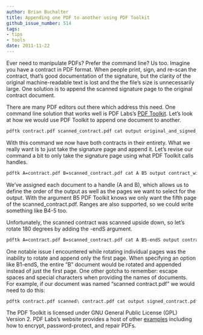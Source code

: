 ```yaml
---
author: Brian Buchalter
title: Appending one PDF to another using PDF Toolkit
github_issue_number: 514
tags:
- tips
- tools
date: 2011-11-22
---
```




Ever need to manipulate PDFs? Prefer the command line? Us too. Imagine you have a contract in PDF format. When people print, sign, and re-scan the contract, that’s good documentation of the signature, but the clarity of the original machine-readable text is lost and the the file’s size is unnecessarily large. One solution is to append the scanned signature page to the original contract document.

There are many PDF editors out there which address this need. One command line solution that works well is PDF Labs’s [PDF Toolkit](https://www.pdflabs.com/docs/pdftk-man-page/). Let’s look at how we would use PDF Toolkit to append one document to another.

```bash
pdftk contract.pdf scanned_contract.pdf cat output original_and_signed_contract.pdf
```

With this command we now have both contracts in their entirety. What we really want is to just take the signature page and append it. Let’s revise our command a bit to only take the signature page using what PDF Toolkit calls handles.

```bash
pdftk A=contract.pdf B=scanned_contract.pdf cat A B5 output contract_with_signature_attached.pdf
```

We’ve assigned each document to a handle (A and B), which allows us to define the order of the output as well as the pages we want to select for the output. With the argument B5 PDF Toolkit knows we only want the fifth page of the scanned_contract.pdf. Ranges are also supported, so we could write something like B4-5 too.

Unfortunately, the scanned contract was scanned upside down, so let’s rotate 180 degrees by adding the -endS argument.

```bash
pdftk A=contract.pdf B=scanned_contract.pdf cat A B5-endS output contract_with_signature_attached.pdf
```

One notable issue I encountered while rotating individual pages was the inability to rotate and append only the first page. When specifying an option like B1-endS, the entire “B” document would be rotated and appended instead of just the first page. One other gotcha to remember: escape spaces and special characters when providing the names of documents. For example, if our document was named “scanned contract.pdf” we would need to do this:

```bash
pdftk contract.pdf scanned\ contract.pdf cat output signed_contract.pdf
```

The PDF Toolkit is licensed under GNU General Public License (GPL) Version 2. PDF Labs’s website provides a host of other [examples](https://www.pdflabs.com/docs/pdftk-cli-examples/) including how to encrypt, password-protect, and repair PDFs.



